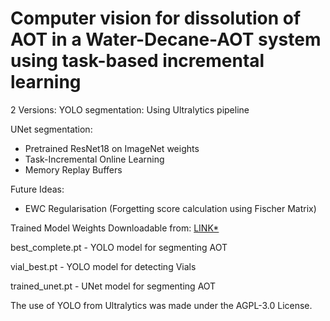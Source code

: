 # Computer vision for dissolution of AOT in a Water-Decane-AOT system using task-based incremental learning

2 Versions: 
YOLO segmentation:
Using Ultralytics pipeline 

UNet segmentation:
- Pretrained ResNet18 on ImageNet weights
- Task-Incremental Online Learning
- Memory Replay Buffers

Future Ideas:
- EWC Regularisation (Forgetting score calculation using Fischer Matrix)

Trained Model Weights
Downloadable from: [LINK*](https://drive.google.com/drive/folders/1exHoOWDJipvwZr2eqmvYhEoa_8QTodJB?usp=sharing)

best_complete.pt - YOLO model for segmenting AOT

vial_best.pt - YOLO model for detecting Vials

trained_unet.pt - UNet model for segmenting AOT



The use of YOLO from Ultralytics was made under the AGPL-3.0 License.
